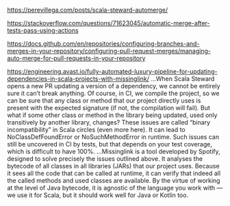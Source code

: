 https://perevillega.com/posts/scala-steward-automerge/

https://stackoverflow.com/questions/71623045/automatic-merge-after-tests-pass-using-actions

https://docs.github.com/en/repositories/configuring-branches-and-merges-in-your-repository/configuring-pull-request-merges/managing-auto-merge-for-pull-requests-in-your-repository


https://engineering.avast.io/fully-automated-luxury-pipeline-for-updating-dependencies-in-scala-projects-with-missinglink/
...When Scala Steward opens a new PR updating a version of a dependency, we cannot be entirely sure it can’t break anything. Of course, in CI, we compile the project, so we can be sure that any class or method that our project directly uses is present with the expected signature (if not, the compilation will fail). But what if some other class or method in the library being updated, used only transitively by another library, changes? These issues are called “binary incompatibility” in Scala circles (even more here). It can lead to NoClassDefFoundError or NoSuchMethodError in runtime. Such issues can still be uncovered in CI by tests, but that depends on your test coverage, which is difficult to have 100%.
...Missinglink is a tool developed by Spotify, designed to solve precisely the issues outlined above. It analyses the bytecode of all classes in all libraries (JARs) that our project uses. Because it sees all the code that can be called at runtime, it can verify that indeed all the called methods and used classes are available. By the virtue of working at the level of Java bytecode, it is agnostic of the language you work with — we use it for Scala, but it should work well for Java or Kotlin too.